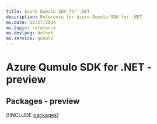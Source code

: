 ```yaml
---
title: Azure Qumulo SDK for .NET
description: Reference for Azure Qumulo SDK for .NET
ms.date: 12/27/2024
ms.topic: reference
ms.devlang: dotnet
ms.service: qumulo
---
```

# Azure Qumulo SDK for .NET - preview
## Packages - preview
[!INCLUDE [packages](qumulo-index.md)]